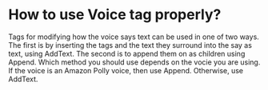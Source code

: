 
# How to use Voice tag properly?

Tags for modifying how the voice says text can be used in one of two ways.  
The first is by inserting the tags and the text they surround into the say as text, using AddText.
The second is to append them on as children using Append.
Which method you should use depends on the vocie you are using.  If the voice is an Amazon Polly voice, then use Append.  Otherwise, use AddText.
